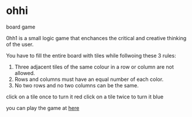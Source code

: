# ohhi
board game

0hh1 is a small logic game that  enchances the critical and creative thinking  of the user.

You have to fill the entire board with tiles while follwoing these 3 rules:
1)  Three adjacent tiles of the same colour in a row or column are not allowed.
2)  Rows and columns must have an equal number of each color.
3)  No two rows and no two columns can be the same.

click on a tile once to turn it red
click on a tile twice to turn it blue

you can play the game at <a href="0hh1.com"> here </a>
